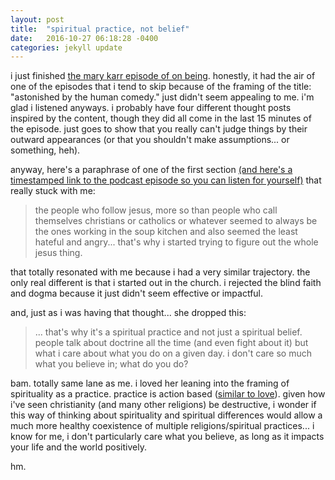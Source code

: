 ```yaml
---
layout: post
title:  "spiritual practice, not belief"
date:   2016-10-27 06:18:28 -0400
categories: jekyll update
---
```

i just finished [the mary karr episode of on being](https://overcast.fm/+BYAaOyolQ/). honestly, it had the air of one of the episodes that i tend to skip because of the framing of the title: "astonished by the human comedy." just didn't seem appealing to me. i'm glad i listened anyways. i probably have four different thought posts inspired by the content, though they did all come in the last 15 minutes of the episode. just goes to show that you really can't judge things by their outward appearances (or that you shouldn't make assumptions... or something, heh).

anyway, here's a paraphrase of one of the first section [(and here's a timestamped link to the podcast episode so you can listen for yourself)](https://overcast.fm/+BYAaOyolQ/40:04) that really stuck with me: 
> the people who follow jesus, more so than people who call themselves christians or catholics or whatever seemed to always be the ones working in the soup kitchen and also seemed the least hateful and angry... that's why i started trying to figure out the whole jesus thing.

that totally resonated with me because i had a very similar trajectory. the only real different is that i started out in the church. i rejected the blind faith and dogma because it just didn't seem effective or impactful. 

and, just as i was having that thought... she dropped this: 
> ... that's why it's a spiritual practice and not just a spiritual belief. people talk about doctrine all the time (and even fight about it) but what i care about what you do on a given day. i don't care so much what you believe in; what do you do?

bam. totally same lane as me. i loved her leaning into the framing of spirituality as a practice. practice is action based ([similar to love](http://lqb2quotes.tumblr.com/post/150233304527/love-is-an-action-a-participatory-emotion)). given how i've seen christianity (and many other religions) be destructive, i wonder if this way of thinking about spirituality and spiritual differences would allow a much more healthy coexistence of multiple religions/spiritual practices... i know for me, i don't particularly care what you believe, as long as it impacts your life and the world positively.

hm.